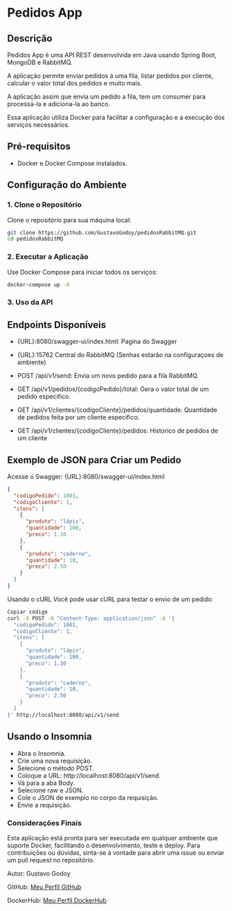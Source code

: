 # Pedidos App

## Descrição

Pedidos App é uma API REST desenvolvida em Java usando Spring Boot, MongoDB e RabbitMQ. 

A aplicação permite enviar pedidos á uma fila, listar pedidos por cliente, calcular o valor total dos pedidos e muito mais.

A aplicação assim que envia um pedido a fila, tem um consumer para processa-la e adiciona-la ao banco.

Essa aplicação utiliza Docker para facilitar a configuração e a execução dos serviços necessários.

## Pré-requisitos

- Docker e Docker Compose instalados.

## Configuração do Ambiente

### 1. Clone o Repositório

Clone o repositório para sua máquina local:

```sh
git clone https://github.com/GustavoGodoy/pedidosRabbitMQ.git
cd pedidosRabbitMQ
```

### 2. Executar a Aplicação

Use Docker Compose para iniciar todos os serviços:

```sh
docker-compose up -d
```

### 3. Uso da API

## Endpoints Disponíveis
- {URL}:8080/swagger-ui/index.html: Pagina do Swagger
- {URL}:15762 Central do RabbitMQ (Senhas estarão na configuraçoes de ambiente)


- POST /api/v1/send: Envia um novo pedido para a fila RabbitMQ.
- GET /api/v1/pedidos/{codigoPedido}/total: Gera o valor total de um pedido especifico.
- GET /api/v1/clientes/{codigoCliente}/pedidos/quantidade: Quantidade de pedidos feita por um cliente especifico.
- GET /api/v1/clientes/{codigoCliente}/pedidos: Historico de pedidos de um cliente

## Exemplo de JSON para Criar um Pedido

Acesse o Swagger: {URL}:8080/swagger-ui/index.html


```json
{
  "codigoPedido": 1001,
  "codigoCliente": 1,
  "itens": [
    {
      "produto": "lápis",
      "quantidade": 100,
      "preco": 1.10
    },
    {
      "produto": "caderno",
      "quantidade": 10,
      "preco": 2.50
    }
  ]
}
```

Usando o cURL
Você pode usar cURL para testar o envio de um pedido:

```sh
Copiar código
curl -X POST -H "Content-Type: application/json" -d '{
  "codigoPedido": 1001,
  "codigoCliente": 1,
  "itens": [
    {
      "produto": "lápis",
      "quantidade": 100,
      "preco": 1.10
    },
    {
      "produto": "caderno",
      "quantidade": 10,
      "preco": 2.50
    }
  ]
}' http://localhost:8080/api/v1/send
```

## Usando o Insomnia
- Abra o Insomnia.
- Crie uma nova requisição.
- Selecione o método POST.
- Coloque a URL: http://localhost:8080/api/v1/send.
- Vá para a aba Body.
- Selecione raw e JSON.
- Cole o JSON de exemplo no corpo da requisição.
- Envie a requisição.


### Considerações Finais

Esta aplicação está pronta para ser executada em qualquer ambiente que suporte Docker, facilitando o desenvolvimento, teste e deploy. Para contribuições ou dúvidas, sinta-se à vontade para abrir uma issue ou enviar um pull request no repositório.

Autor: Gustavo Godoy

GitHub: [Meu Perfil GitHub](https://github.com/GustavoGodoy/)

DockerHub: [Meu Perfil DockerHub](https://hub.docker.com/u/godoyq)




